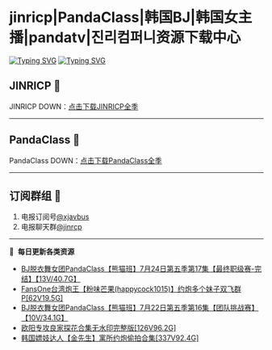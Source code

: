 # jinricp|PandaClass|韩国BJ|韩国女主播|pandatv|진리컴퍼니资源下载中心   
[![Typing SVG](https://readme-typing-svg.herokuapp.com?font=Fira+Code&pause=1000&center=true&vCenter=true&random=true&width=435&lines=所有链接都需要翻墙访问)](https://jinri-cp.neocities.org/free.html)
[![Typing SVG](https://readme-typing-svg.herokuapp.com?font=Fira+Code&pause=1000&center=true&vCenter=true&random=true&width=435&lines=点击进入福利资源下载中心)](https://pandaclass.neocities.org/)
## JINRICP 👋   
JINRICP DOWN：[点击下载JINRICP全季](https://mypikpak.com/s/VODz7HXQoqcX0UrvaXfDtFoPo1)
****
## PandaClass 💯   
PandaClass DOWN：[点击下载PandaClass全季](https://mypikpak.com/s/VOKOTZkoEnkyvCnELVSquM97o1)   
****
## 订阅群组 🔞
1. 电报订阅号[@xjavbus](https://t.me/xjavbus)
2. 电报聊天群[@jinrcp](https://t.me/jinrcp)
**** 
📕 &nbsp;**每日更新各类资源**
<!-- BLOG-POST-LIST:START -->
- [BJ脱衣舞女团PandaClass【熊猫班】7月24日第五季第17集【最终职级赛-完结】【13V/40.7G】](https://fuli.rulel.com/459.html)
- [FansOne台湾炮王【粉味芒果&lpar;happycock1015&rpar;】约炮多个妹子双飞群P[62V19.5G]](https://fuli.rulel.com/458.html)
- [BJ脱衣舞女团PandaClass【熊猫班】7月22日第五季第16集【团队挑战赛】【10V/34.1G】](https://fuli.rulel.com/457.html)
- [欧阳专攻良家探花合集无水印完整版[126V96.2G]](https://fuli.rulel.com/455.html)
- [韩国嫖妓达人【金先生】寓所约炮偷拍合集[337V92.4G]](https://fuli.rulel.com/454.html)
<!-- BLOG-POST-LIST:END -->
